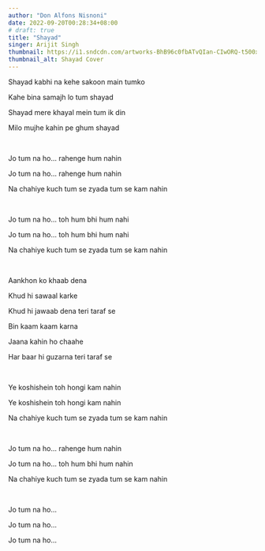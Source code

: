 ```yaml
---
author: "Don Alfons Nisnoni"
date: 2022-09-20T00:28:34+08:00
# draft: true
title: "Shayad"
singer: Arijit Singh
thumbnail: https://i1.sndcdn.com/artworks-BhB96c0fbATvQIan-CIwORQ-t500x500.jpg
thumbnail_alt: Shayad Cover
---
```


Shayad kabhi na kehe sakoon main tumko

Kahe bina samajh lo tum shayad

Shayad mere khayal mein tum ik din

Milo mujhe kahin pe ghum shayad

<br>

Jo tum na ho... rahenge hum nahin

Jo tum na ho... rahenge hum nahin

Na chahiye kuch tum se zyada tum se kam nahin

<br>

Jo tum na ho... toh hum bhi hum nahi

Jo tum na ho... toh hum bhi hum nahi

Na chahiye kuch tum se zyada tum se kam nahin

<br>

Aankhon ko khaab dena

Khud hi sawaal karke

Khud hi jawaab dena teri taraf se

Bin kaam kaam karna

Jaana kahin ho chaahe

Har baar hi guzarna teri taraf se

<br>

Ye koshishein toh hongi kam nahin

Ye koshishein toh hongi kam nahin

Na chahiye kuch tum se zyada tum se kam nahin

<br>

Jo tum na ho... rahenge hum nahin

Jo tum na ho... toh hum bhi hum nahin

Na chahiye kuch tum se zyada tum se kam nahin

<br>

Jo tum na ho...

Jo tum na ho...

Jo tum na ho...

